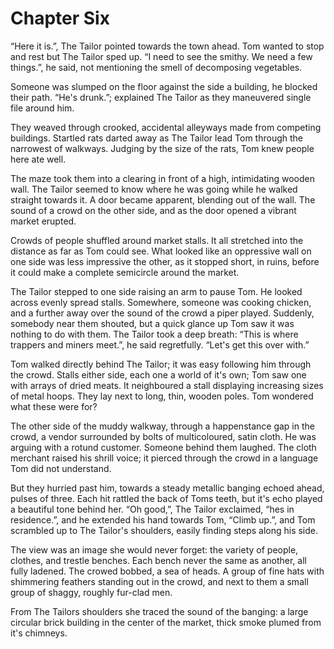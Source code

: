# Chapter Six

“Here it is.”, The Tailor pointed towards the town ahead. Tom wanted to stop and rest but The Tailor sped up. “I need to see the smithy. We need a few things.”, he said, not mentioning the smell of decomposing vegetables.

Someone was slumped on the floor against the side a building, he blocked their path. “He's drunk.”; explained The Tailor as they maneuvered single file around him.

They weaved through crooked, accidental alleyways made from competing buildings. Startled rats darted away as The Tailor lead Tom through the narrowest of walkways. Judging by the size of the rats, Tom knew people here ate well.

The maze took them into a clearing in front of a high, intimidating wooden wall. The Tailor seemed to know where he was going while he walked straight towards it. A door became apparent, blending out of the wall. The sound of a crowd on the other side, and as the door opened a vibrant market erupted.

Crowds of people shuffled around market stalls. It all stretched into the distance as far as Tom could see. What looked like an oppressive wall on one side was less impressive the other, as it stopped short, in ruins, before it could make a complete semicircle around the market.

The Tailor stepped to one side raising an arm to pause Tom. He looked across evenly spread stalls. Somewhere, someone was cooking chicken, and a further away over the sound of the crowd a piper played. Suddenly, somebody near them shouted, but a quick glance up Tom saw it was nothing to do with them. The Tailor took a deep breath: “This is where trappers and miners meet.”, he said regretfully. “Let's get this over with.”

Tom walked directly behind The Tailor; it was easy following him through the crowd. Stalls either side, each one a world of it's own; Tom saw one with arrays of dried meats. It neighboured a stall displaying increasing sizes of metal hoops. They lay next to long, thin, wooden poles. Tom wondered what these were for?

The other side of the muddy walkway, through a happenstance gap in the crowd, a vendor surrounded by bolts of multicoloured, satin cloth. He was arguing with a rotund customer. Someone behind them laughed. The cloth merchant raised his shrill voice; it pierced through the crowd in a language Tom did not understand.

But they hurried past him, towards a steady metallic banging echoed ahead, pulses of three. Each hit rattled the back of Toms teeth, but it's echo played a beautiful tone behind her. “Oh good,”, The Tailor exclaimed, “hes in residence.”, and he extended his hand towards Tom, “Climb up.”, and Tom scrambled up to The Tailor's shoulders, easily finding steps along his side.

The view was an image she would never forget: the variety of people, clothes, and trestle benches. Each bench never the same as another, all fully ladened. The crowed bobbed, a sea of heads. A group of fine hats with shimmering feathers standing out in the crowd, and next to them a small group of shaggy, roughly fur-clad men.

From The Tailors shoulders she traced the sound of the banging: a large circular brick building in the center of the market, thick smoke plumed from it's chimneys.
